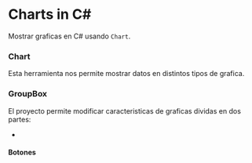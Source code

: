 # Charts in C#



Mostrar graficas en C# usando ```Chart```.

### Chart
Esta herramienta nos permite mostrar datos en distintos tipos de grafica.

### GroupBox
El proyecto permite modificar caracteristicas de graficas dividas en dos partes:

- 
#### Botones